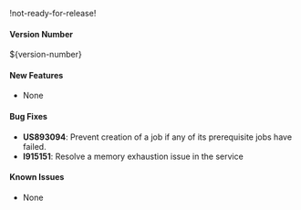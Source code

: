 !not-ready-for-release!

#### Version Number
${version-number}

#### New Features
- None

#### Bug Fixes
- **US893094**: Prevent creation of a job if any of its prerequisite jobs have failed.
- **I915151**: Resolve a memory exhaustion issue in the service

#### Known Issues
- None
